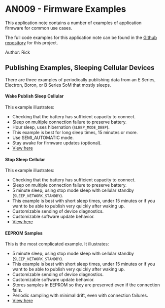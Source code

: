 # AN009 - Firmware Examples

This application note contains a number of examples of application firmware for common use cases.

The full code examples for this application note can be found in the [Github repository](https://github.com/particle-iot/app-notes/tree/master/AN009-Firmware-Examples) for this project.

Author: Rick

## Publishing Examples, Sleeping Cellular Devices

There are three examples of periodically publishing data from an E Series, Electron, Boron, or B Series SoM that mostly sleeps.

#### Wake Publish Sleep Cellular

This example illustrates:

- Checking that the battery has sufficient capacity to connect.
- Sleep on multiple connection failure to preserve battery.
- Hour sleep, uses hibernation (`SLEEP_MODE_DEEP`).
- This example is best for long sleep times, 15 minutes or more.
- Use SEMI_AUTOMATIC mode.
- Stay awake for firmware updates (optional).
- [View here](https://github.com/particle-iot/app-notes/tree/master/AN009-Firmware-Examples/Wake-Publish-Sleep-Cellular)

#### Stop Sleep Cellular

This example illustrates:

- Checking that the battery has sufficient capacity to connect.
- Sleep on multiple connection failure to preserve battery.
- 5 minute sleep, using stop mode sleep with cellular standby (`SLEEP_NETWORK_STANDBY`).
- This example is best with short sleep times, under 15 minutes or if you want to be able to publish very quickly after waking up.
- Customizable sending of device diagnostics.
- Customizable software update behavior.
- [View here](https://github.com/particle-iot/app-notes/tree/master/AN009-Firmware-Examples/Stop-Sleep-Cellular)

#### EEPROM Samples

This is the most complicated example. It illustrates:

- 5 minute sleep, using stop mode sleep with cellular standby (`SLEEP_NETWORK_STANDBY`).
- This example is best with short sleep times, under 15 minutes or if you want to be able to publish very quickly after waking up.
- Customizable sending of device diagnostics.
- Customizable software update behavior.
- Stores samples in EEPROM so they are preserved even if the connection fails.
- Periodic sampling with minimal drift, even with connection failures.
- [View here](https://github.com/particle-iot/app-notes/tree/master/AN009-Firmware-Examples/EEPROM-Samples)
